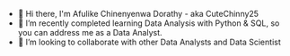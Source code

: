 - 👋 Hi there, I'm Afulike Chinenyenwa Dorathy - aka CuteChinny25
- 🌱 I’m recently completed learning Data Analysis with Python & SQL, so you can address me as a Data Analyst.
- 💞️ I’m looking to collaborate with other Data Analysts and Data Scientist
  
   

<!---
CuteChinny25/CuteChinny25 is a ✨ special ✨ repository because its `README.md` (this file) appears on your GitHub profile.
You can click the Preview link to take a look at your changes.
--->
